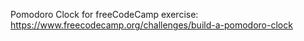 Pomodoro Clock for freeCodeCamp exercise: https://www.freecodecamp.org/challenges/build-a-pomodoro-clock
